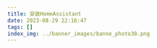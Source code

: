 ```yaml
---
title: 安装HomeAssistant
date: 2023-08-29 22:16:47
tags: []
index_img: ../banner_images/banne_photo38.png
---
```


